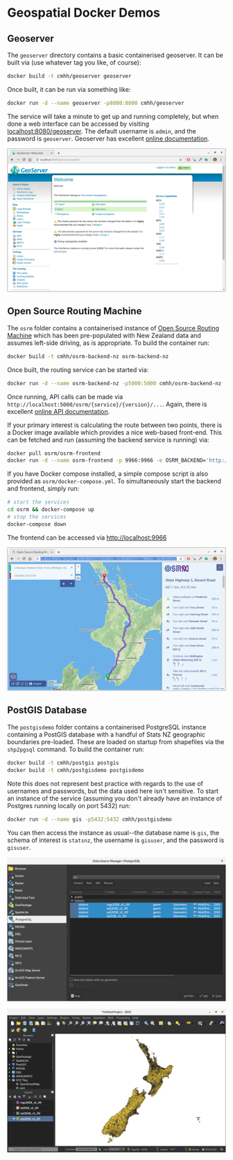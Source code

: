 # Geospatial Docker Demos

## Geoserver

The `geoserver` directory contains a basic containerised geoserver.  It can be built via (use whatever tag you like, of course):

```bash
docker build -t cmhh/geoserver geoserver
```

Once built, it can be run via something like:

```bash
docker run -d --name geoserver -p8080:8080 cmhh/geoserver
```

The service will take a minute to get up and running completely, but when done a web interface can be accessed by visiting [localhost:8080/geoserver](http://localhost:8080/geoserver/index.html).  The default username is `admin`, and the password is `geoserver`.  Geoserver has excellent [online documentation](https://docs.geoserver.org/).

![geoserver](img/geoserver.png)


## Open Source Routing Machine

The `osrm` folder contains a containerised instance of [Open Source Routing Machine](http://project-osrm.org/) which has been pre-populated with New Zealand data and assumes left-side driving, as is appropriate.  To build the container run:

```bash
docker build -t cmhh/osrm-backend-nz osrm-backend-nz
```

Once built, the routing service can be started via:

```bash
docker run -d --name osrm-backend-nz -p5000:5000 cmhh/osrm-backend-nz
```

Once running, API calls can be made via `http://localhost:5000/osrm/{service}/{version}/...`.  Again, there is excellent [online API documentation](http://project-osrm.org/docs/v5.15.2/api/#general-options). 

If your primary interest is calculating the route between two points, there is a Docker image available which provides a nice web-based front-end.  This can be fetched and run (assuming the backend service is running) via:

```bash
docker pull osrm/osrm-frontend
docker run -d --name osrm-frontend -p 9966:9966 -e OSRM_BACKEND='http://localhost:5000' osrm/osrm-frontend
```

If you have Docker compose installed, a simple compose script is also provided as `osrm/docker-compose.yml`.  To simultaneously start the backend and frontend, simply run:

```bash
# start the services 
cd osrm && docker-compose up
# stop the services 
docker-compose down
```

The frontend can be accessed via [http://localhost:9966](http://localhost:9966/?z=7&center=-38.882481%2C175.292358&loc=-41.296381%2C174.777889&loc=-36.668419%2C174.572754&hl=en&alt=0)


![osrm-frontend](img/osrm.png)


## PostGIS Database

The `postgisdemo` folder contains a containerised PostgreSQL instance containing a PostGIS database with a handful of Stats NZ geographic boundaries pre-loaded.  These are loaded on startup from shapefiles via the `shp2pgsql` command.  To build the container run:

```bash
docker build -t cmhh/postgis postgis
docker build -t cmhh/postgisdemo postgisdemo
```

Note this does not represent best practice with regards to the use of usernames and passwords, but the data used here isn't sensitive.  To start an instance of the service (assuming you don't already have an instance of Postgres running locally on port 5432) run:

```bash
docker run -d --name gis -p5432:5432 cmhh/postgisdemo
```

You can then access the instance as usual--the database name is `gis`, the schema of interest is `statsnz`, the username is `gisuser`, and the password is `gisuser`.

![accessing PostGIS database from QGIS](img/gis01.png)

![accessing PostGIS database from QGIS](img/gis02.png)